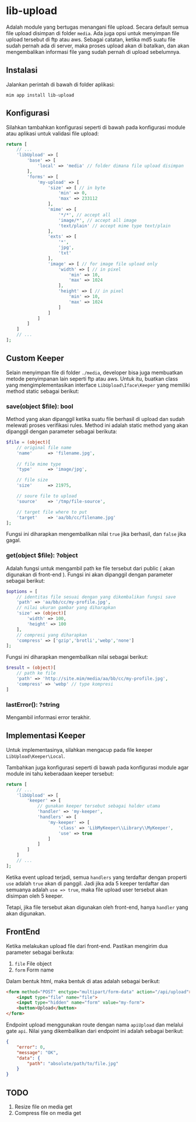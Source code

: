 # lib-upload

Adalah module yang bertugas menangani file upload. Secara default
semua file upload disimpan di folder `media`. Ada juga opsi untuk
menyimpan file upload tersebut di ftp atau aws. Sebagai catatan, 
ketika md5 suatu file sudah pernah ada di server, maka proses upload
akan di batalkan, dan akan mengembalikan informasi file yang sudah
pernah di upload sebelumnya.

## Instalasi

Jalankan perintah di bawah di folder aplikasi:

```
mim app install lib-upload
```

## Konfigurasi

Silahkan tambahkan konfigurasi seperti di bawah pada konfigurasi
module atau aplikasi untuk validasi file upload:

```php
return [
    // ...
    'libUpload' => [
        'base' => [
            'local' => 'media' // folder dimana file upload disimpan
        ],
        'forms' => [
            'my-upload' => [
                'size' => [ // in byte
                    'min' => 0,
                    'max' => 233112
                ],
                'mime' => [
                    '*/*', // accept all
                    'image/*', // accept all image
                    'text/plain' // accept mime type text/plain
                ],
                'exts' => [
                    '*',
                    'jpg',
                    'txt'
                ],
                'image' => [ // for image file upload only
                    'width' => [ // in pixel
                        'min' => 10,
                        'max' => 1024
                    ],
                    'height' => [ // in pixel
                        'min' => 10,
                        'max' => 1024
                    ]
                ]
            ]
        ]
    ]
    // ...
];
```

## Custom Keeper

Selain menyimpan file di folder `./media`, developer bisa juga membuatkan
metode penyimpanan lain seperti ftp atau aws. Untuk itu, buatkan class
yang mengimplementasikan interface `LibUpload\Iface\Keeper` yang memiliki
method static sebagai berikut:

### save(object $file): bool

Method yang akan dipanggil ketika suatu file berhasil di upload dan sudah melewati
proses verifikasi rules. Method ini adalah static method yang akan dipanggil dengan
parameter sebagai berikuta:

```php
$file = (object)[
    // original file name
    'name'      => 'filename.jpg',
    
    // file mime type
    'type'      => 'image/jpg',

    // file size
    'size'      => 21975,

    // soure file to upload
    'source'    => '/tmp/file-source',

    // target file where to put
    'target'    => 'aa/bb/cc/filename.jpg'
];
```

Fungsi ini diharapkan mengembalikan nilai `true` jika berhasil, dan `false` jika
gagal.

### get(object $file): ?object

Adalah fungsi untuk mengambil path ke file tersebut dari public ( akan digunakan
di front-end ). Fungsi ini akan dipanggil dengan parameter sebagai berikut:

```php
$options = [
    // identitas file sesuai dengan yang dikembalikan fungsi save
    'path' => 'aa/bb/cc/my-profile.jpg',
    // nilai ukuran gambar yang diharapkan
    'size' => (object)[
        'width' => 100,
        'height' => 100
    ],
    // compresi yang diharapkan
    'compress' => ['gzip','brotli','webp','none']
];
```

Fungsi ini diharapkan mengembalikan nilai sebagai berikut:

```php
$result = (object)[
    // path ke file
    'path' => 'http://site.mim/media/aa/bb/cc/my-profile.jpg',
    'compress' => 'webp' // type kompresi
]
```

### lastError(): ?string

Mengambil informasi error terakhir.

## Implementasi Keeper

Untuk implementasinya, silahkan mengacup pada file keeper `LibUpload\Keeper\Local`.

Tambahkan juga konfigurasi seperti di bawah pada konfigurasi module agar
module ini tahu keberadaan keeper tersebut:

```php
return [
    // ...
    'libUpload' => [
        'keeper' => [
            // gunakan keeper tersebut sebagai halder utama
            'handler' => 'my-keeper',
            'handlers' => [
                'my-keeper' => [
                    'class' => 'LibMyKeeper\\Library\\MyKeeper',
                    'use' => true
                ]
            ]
        ]
    ]
    // ...
];
```

Ketika event upload terjadi, semua `handlers` yang terdaftar dengan 
properti `use` adalah `true` akan di panggil. Jadi jika ada 5 keeper
terdaftar dan semuanya adalah `use => true`, maka file upload user
tersebut akan disimpan oleh 5 keeper.

Tetapi, jika file tersebut akan digunakan oleh front-end, hanya `handler`
yang akan digunakan.

## FrontEnd

Ketika melakukan upload file dari front-end. Pastikan mengirim dua parameter
sebagai berikuta:

1. `file` File object
3. `form` Form name

Dalam bentuk html, maka bentuk di atas adalah sebagai berikut:

```html
<form method="POST" enctype="multipart/form-data" action="/api/upload">
    <input type="file" name="file">
    <input type="hidden" name="form" value="my-form">
    <button>Upload</button>
</form>
```

Endpoint upload menggunakan route dengan nama `apiUpload` dan melalui gate `api`. Nilai
yang dikembalikan dari endpoint ini adalah sebagai berikut:

```json
{
    "error": 0,
    "message": "OK",
    "data": {
        "path": "absolute/path/to/file.jpg"
    }
}
```

## TODO

1. Resize file on media get
1. Compress file on media get